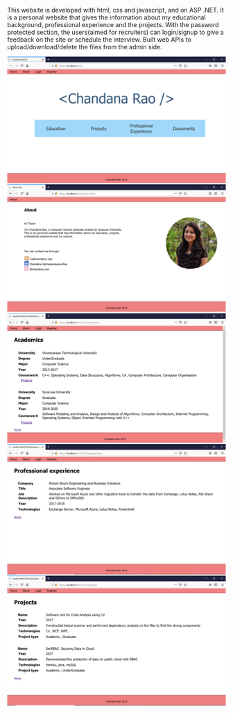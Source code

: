 This website is developed with html, css and javascript, and on ASP .NET.
It is a personal website that gives the information about my educational background, professional experience and the projects.
With the password protected section, the users(aimed for recruiters) can login/signup to give a feedback on the site or schedule the interview.
Built web APIs to upload/download/delete the files from the admin side.


![alt Home](Screenshots/Home.PNG)
![alt Home](Screenshots/About.PNG)
![alt Home](Screenshots/Acad.PNG)
![alt Home](Screenshots/PE.PNG)
![alt Home](Screenshots/Projects.PNG)
